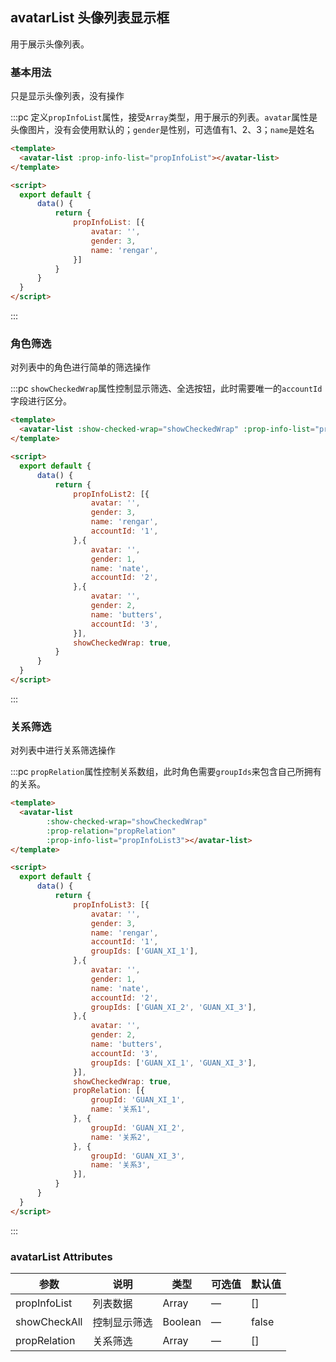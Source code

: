 <script>
  import avatarList from 'package/avatar_list_component/src/main.vue'
  
  export default {
      data() {
          return {
              propInfoList: [{
                  avatar: '',
                  gender: 3,
                  name: 'rengar',
              }],
              propInfoList2: [{
                  avatar: '',
                  gender: 3,
                  name: 'rengar',
                  accountId: '1',
              },{
                  avatar: '',
                  gender: 2,
                  name: 'nate',
                  accountId: '2',
              },{
                  avatar: '',
                  gender: 1,
                  name: 'butters',
                  accountId: '3',
              }],
              showCheckedWrap: true,
              propRelation: [{
                  groupId: 'GUAN_XI_1',
                  name: '关系1',
              }, {
                  groupId: 'GUAN_XI_2',
                  name: '关系2',
              }, {
                  groupId: 'GUAN_XI_3',
                  name: '关系3',
              }],
              propInfoList3: [{
                  avatar: '',
                  gender: 3,
                  name: 'rengar',
                  accountId: '1',
                  groupIds: ['GUAN_XI_1'],
              },{
                  avatar: '',
                  gender: 1,
                  name: 'nate',
                  accountId: '2',
                  groupIds: ['GUAN_XI_2', 'GUAN_XI_3'],
              },{
                  avatar: '',
                  gender: 2,
                  name: 'butters',
                  accountId: '3',
                  groupIds: ['GUAN_XI_1', 'GUAN_XI_3'],
              }],
          }
      },
      components: {
          avatarList
      }
  }
</script>

## avatarList 头像列表显示框

用于展示头像列表。

### 基本用法

只是显示头像列表，没有操作

:::pc 定义`propInfoList`属性，接受`Array`类型，用于展示的列表。`avatar`属性是头像图片，没有会使用默认的；`gender`是性别，可选值有1、2、3；`name`是姓名
```html
<template>
  <avatar-list :prop-info-list="propInfoList"></avatar-list>
</template>

<script>
  export default {
      data() {
          return {
              propInfoList: [{
                  avatar: '',
                  gender: 3,
                  name: 'rengar',
              }]
          }
      }
  }
</script>
```
:::

### 角色筛选

对列表中的角色进行简单的筛选操作

:::pc `showCheckedWrap`属性控制显示筛选、全选按钮，此时需要唯一的`accountId`字段进行区分。
```html
<template>
  <avatar-list :show-checked-wrap="showCheckedWrap" :prop-info-list="propInfoList2"></avatar-list>
</template>

<script>
  export default {
      data() {
          return {
              propInfoList2: [{
                  avatar: '',
                  gender: 3,
                  name: 'rengar',
                  accountId: '1',
              },{
                  avatar: '',
                  gender: 1,
                  name: 'nate',
                  accountId: '2',
              },{
                  avatar: '',
                  gender: 2,
                  name: 'butters',
                  accountId: '3',
              }],
              showCheckedWrap: true,
          }
      }
  }
</script>
```
:::

### 关系筛选

对列表中进行关系筛选操作

:::pc `propRelation`属性控制关系数组，此时角色需要`groupIds`来包含自己所拥有的关系。
```html
<template>
  <avatar-list
        :show-checked-wrap="showCheckedWrap"
        :prop-relation="propRelation"
        :prop-info-list="propInfoList3"></avatar-list>
</template>

<script>
  export default {
      data() {
          return {
              propInfoList3: [{
                  avatar: '',
                  gender: 3,
                  name: 'rengar',
                  accountId: '1',
                  groupIds: ['GUAN_XI_1'],
              },{
                  avatar: '',
                  gender: 1,
                  name: 'nate',
                  accountId: '2',
                  groupIds: ['GUAN_XI_2', 'GUAN_XI_3'],
              },{
                  avatar: '',
                  gender: 2,
                  name: 'butters',
                  accountId: '3',
                  groupIds: ['GUAN_XI_1', 'GUAN_XI_3'],
              }],
              showCheckedWrap: true,
              propRelation: [{
                  groupId: 'GUAN_XI_1',
                  name: '关系1',
              }, {
                  groupId: 'GUAN_XI_2',
                  name: '关系2',
              }, {
                  groupId: 'GUAN_XI_3',
                  name: '关系3',
              }],
          }
      }
  }
</script>
```
:::

### avatarList Attributes

| 参数          | 说明            | 类型            | 可选值                 | 默认值   |
|------------- |---------------- |---------------- |---------------------- |-------- |
| propInfoList | 列表数据         | Array           | —                     | []     |
| showCheckAll | 控制显示筛选     | Boolean         | —                      | false   |
| propRelation | 关系筛选         | Array           | —                     | []      |
